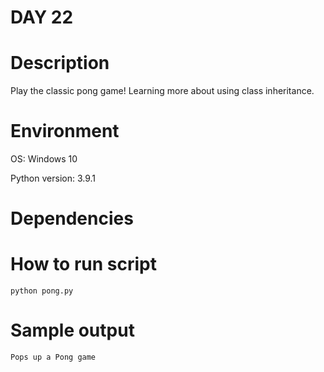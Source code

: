 
# DAY 22

# Description
Play the classic pong game! Learning more about using class inheritance.
# Environment
OS: Windows 10

Python version: 3.9.1

# Dependencies

# How to run script
```
python pong.py
```

# Sample output
```
Pops up a Pong game
```
